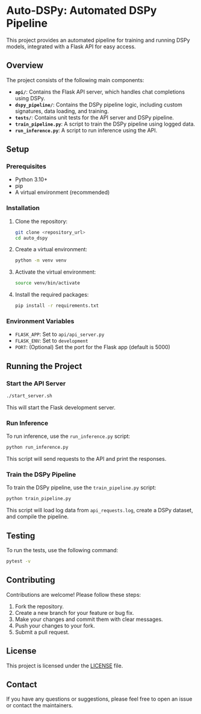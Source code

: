 # Auto-DSPy: Automated DSPy Pipeline

This project provides an automated pipeline for training and running DSPy models, integrated with a Flask API for easy access.

## Overview

The project consists of the following main components:

-   **`api/`**: Contains the Flask API server, which handles chat completions using DSPy.
-   **`dspy_pipeline/`**: Contains the DSPy pipeline logic, including custom signatures, data loading, and training.
-   **`tests/`**: Contains unit tests for the API server and DSPy pipeline.
-   **`train_pipeline.py`**: A script to train the DSPy pipeline using logged data.
-   **`run_inference.py`**: A script to run inference using the API.

## Setup

### Prerequisites

-   Python 3.10+
-   pip
-   A virtual environment (recommended)

### Installation

1.  Clone the repository:

    ```bash
    git clone <repository_url>
    cd auto_dspy
    ```
2.  Create a virtual environment:

    ```bash
    python -m venv venv
    ```
3.  Activate the virtual environment:

    ```bash
    source venv/bin/activate
    ```
4.  Install the required packages:

    ```bash
    pip install -r requirements.txt
    ```

### Environment Variables

-   `FLASK_APP`: Set to `api/api_server.py`
-   `FLASK_ENV`: Set to `development`
-   `PORT`: (Optional) Set the port for the Flask app (default is 5000)

## Running the Project

### Start the API Server

```bash
./start_server.sh
```

This will start the Flask development server.

### Run Inference

To run inference, use the `run_inference.py` script:

```bash
python run_inference.py
```

This script will send requests to the API and print the responses.

### Train the DSPy Pipeline

To train the DSPy pipeline, use the `train_pipeline.py` script:

```bash
python train_pipeline.py
```

This script will load log data from `api_requests.log`, create a DSPy dataset, and compile the pipeline.

## Testing

To run the tests, use the following command:

```bash
pytest -v
```

## Contributing

Contributions are welcome! Please follow these steps:

1.  Fork the repository.
2.  Create a new branch for your feature or bug fix.
3.  Make your changes and commit them with clear messages.
4.  Push your changes to your fork.
5.  Submit a pull request.

## License

This project is licensed under the [LICENSE](LICENSE) file.

## Contact

If you have any questions or suggestions, please feel free to open an issue or contact the maintainers.
